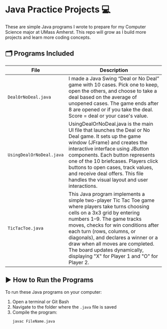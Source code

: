 # Java Practice Projects 💻

These are simple Java programs I wrote to prepare for my Computer Science major at UMass Amherst. This repo will grow as I build more projects and learn more coding concepts.

## 🗂️ Programs Included

| File | Description |
|------|-------------|
| `DealOrNoDeal.java` | I made a Java Swing “Deal or No Deal” game with 10 cases. Pick one to keep, open the others, and choose to take a deal based on the average of unopened cases. The game ends after 8 are opened or if you take the deal. Score = deal or your case's value. |
| `UsingDealOrNoDeal.java` | UsingDealOrNoDeal.java is the main UI file that launches the Deal or No Deal game. It sets up the game window (JFrame) and creates the interactive interface using JButton components. Each button represents one of the 10 briefcases. Players click buttons to open cases, track values, and receive deal offers. This file handles the visual layout and user interactions. |
| `TicTacToe.java` | This Java program implements a simple two-player Tic Tac Toe game where players take turns choosing cells on a 3x3 grid by entering numbers 1–9. The game tracks moves, checks for win conditions after each turn (rows, columns, or diagonals), and declares a winner or a draw when all moves are completed. The board updates dynamically, displaying "X" for Player 1 and "O" for Player 2. |

## ▶️ How to Run the Programs

To run these Java programs on your computer:

1. Open a terminal or Git Bash
2. Navigate to the folder where the `.java` file is saved
3. Compile the program:
   ```bash
   javac FileName.java
